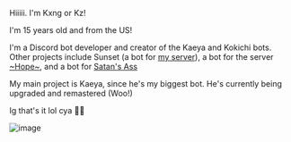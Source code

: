 Hiiiii. I'm Kxng or Kz!

I'm 15 years old and from the US!

I'm a Discord bot developer and creator of the Kaeya and Kokichi bots. Other projects include Sunset (a bot for [my server](https://discord.gg/7ZbytKATfm)), a bot for the server [~Hope~](https://discord.gg/QFtvJkHvE4), and a bot for [Satan's Ass](https://discord.gg/UPxTUjHWuD)

My main project is Kaeya, since he's my biggest bot. He's currently being upgraded and remastered (Woo!)

Ig that's it lol cya 👋🏾

![image](https://user-images.githubusercontent.com/72801319/134753002-c63a393f-fb50-489e-9236-c98477641c97.png)
